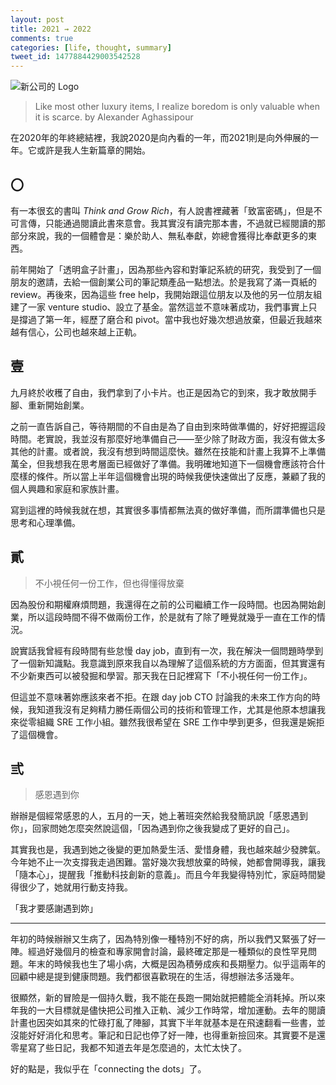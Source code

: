 ```yaml
---
layout: post
title: 2021 ⇝ 2022
comments: true
categories: [life, thought, summary]
tweet_id: 1477884429003542528
---
```


![新公司的 Logo](https://user-images.githubusercontent.com/480759/147903015-3ba334c7-1623-48b4-b323-5294b6d4c507.png)

> Like most other luxury items, I realize boredom is only valuable when it is scarce.
> by Alexander Aghassipour


在2020年的年終總結裡，我說2020是向內看的一年，而2021則是向外伸展的一年。它或許是我人生新篇章的開始。

## 〇

有一本很玄的書叫 *Think and Grow Rich*，有人說書裡藏著「致富密碼」，但是不可言傳，只能通過閱讀此書來意會。我其實沒有讀完那本書，不過就已經閱讀的那部分來說，我的一個體會是：樂於助人、無私奉獻，妳總會獲得比奉獻更多的東西。

前年開始了「透明盒子計畫」，因為那些內容和對筆記系統的研究，我受到了一個朋友的邀請，去給一個創業公司的筆記類產品一點想法。於是我寫了滿一頁紙的 review。再後來，因為這些 free help，我開始跟這位朋友以及他的另一位朋友組建了一家 venture studio、設立了基金。當然這並不意味著成功，我們事實上只是撐過了第一年，經歷了磨合和 pivot。當中我也好幾次想過放棄，但最近我越來越有信心，公司也越來越上正軌。

## 壹

九月終於收穫了自由，我們拿到了小卡片。也正是因為它的到來，我才敢放開手腳、重新開始創業。

之前一直告訴自己，等待期間的不自由是為了自由到來時做準備的，好好把握這段時間。老實說，我並沒有那麼好地準備自己——至少除了財政方面，我沒有做太多其他的計畫。或者說，我沒有想到時間這麼快。雖然在技能和計畫上我算不上準備萬全，但我想我在思考層面已經做好了準備。我明確地知道下一個機會應該符合什麼樣的條件。所以當上半年這個機會出現的時候我便快速做出了反應，兼顧了我的個人興趣和家庭和家族計畫。

寫到這裡的時候我就在想，其實很多事情都無法真的做好準備，而所謂準備也只是思考和心理準備。

## 貳

> 不小視任何一份工作，但也得懂得放棄

因為股份和期權麻煩問題，我還得在之前的公司繼續工作一段時間。也因為開始創業，所以這段時間不得不做兩份工作，於是就有了除了睡覺就幾乎一直在工作的情況。

說實話我曾經有段時間有些怠慢 day job，直到有一次，我在解決一個問題時學到了一個新知識點。我意識到原來我自以為理解了這個系統的方方面面，但其實還有不少新東西可以被發掘和學習。那天我在日記裡寫下「不小視任何一份工作」。

但這並不意味著妳應該來者不拒。在跟 day job CTO 討論我的未來工作方向的時候，我知道我沒有足夠精力勝任兩個公司的技術和管理工作，尤其是他原本想讓我來從零組織 SRE 工作小組。雖然我很希望在 SRE 工作中學到更多，但我還是婉拒了這個機會。

## 弎

> 感恩遇到你

辦辦是個經常感恩的人，五月的一天，她上著班突然給我發簡訊說「感恩遇到你」，回家問她怎麼突然說這個，「因為遇到你之後我變成了更好的自己」。

其實我也是，我遇到她之後變的更加熱愛生活、愛惜身體，我也越來越少發脾氣。今年她不止一次支撐我走過困難。當好幾次我想放棄的時候，她都會開導我，讓我「隨本心」，提醒我「推動科技創新的意義」。而且今年我變得特別忙，家庭時間變得很少了，她就用行動支持我。

「我才要感謝遇到妳」

---

年初的時候辦辦又生病了，因為特別像一種特別不好的病，所以我們又緊張了好一陣。經過好幾個月的檢查和專家開會討論，最終確定那是一種類似的良性罕見問題。年末的時候我也生了場小病，大概是因為積勞成疾和長期壓力。似乎這兩年的回顧中總是提到健康問題。我們都很喜歡現在的生活，得想辦法多活幾年。

很顯然，新的冒險是一個持久戰，我不能在長跑一開始就把體能全消耗掉。所以來年我的一大目標就是儘快把公司推入正軌、減少工作時常，增加運動。去年的閱讀計畫也因突如其來的忙碌打亂了陣腳，其實下半年就基本是在飛速翻看一些書，並沒能好好消化和思考。筆記和日記也停了好一陣，也得重新撿回來。其實要不是還零星寫了些日記，我都不知道去年是怎麼過的，太忙太快了。

好的點是，我似乎在「connecting the dots」了。

